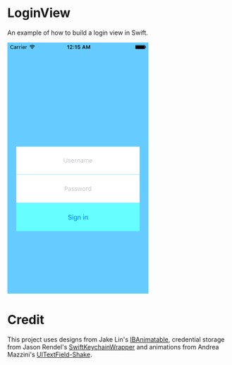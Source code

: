 # LoginView
An example of how to build a login view in Swift.

<img src="https://raw.githubusercontent.com/jkereako/LoginView/master/Images/screen-shot.png" width="320" height="568" />

# Credit
This project uses designs from Jake Lin's [IBAnimatable][iba], credential storage from Jason Rendel's [SwiftKeychainWrapper][skw] and animations from Andrea Mazzini's [UITextField-Shake][shake].

[iba]: https://github.com/JakeLin/IBAnimatable
[skw]: https://github.com/jrendel/SwiftKeychainWrapper
[shake]: https://github.com/andreamazz/UITextField-Shake
